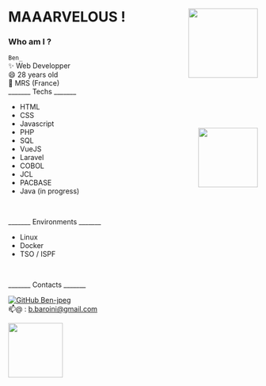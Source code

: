 # MAAARVELOUS ! <img align='right' src="https://media.giphy.com/media/fVc6G5zbFwxo2YGXIP/giphy.gif" width="140"></h2>

### Who am I ?

  `Ben_` </br>
   ✨   Web Developper</br>
   😄   28 years old </br>
 🌱   MRS (France) 
</br>
_______ Techs _______

- HTML     
- CSS    
- Javascript    
- PHP      <img align='right' src="https://media.giphy.com/media/Ll22OhMLAlVDb8UQWe/giphy.gif" width="120">
- SQL      
- VueJS   
- Laravel
- COBOL
- JCL
- PACBASE
- Java (in progress)
</br>

_______ Environments _______

- Linux                                                                         
- Docker
- TSO / ISPF
</br>

_______ Contacts _______

<!-- <a href="https://www.linkedin.com/in/bendjade-baroini-0543481ba/"><img src="https://media.giphy.com/media/jPK3EsIGS9f8YAp2Fa/giphy.gif" width="50"></a>   -->
[![GitHub Ben-jpeg](https://img.shields.io/github/followers/Ben?label=follow&style=social)](https://github.com/Ben-jpeg) </br>
 📫@      : b.baroini@gmail.com
 
   <img src="https://media.giphy.com/media/fu8GmsXKFzgOjMgjLp/giphy.gif" width="110"> 

<!--
**Ben-jpeg/Ben-jpeg** is a ✨ _special_ ✨ repository because its `README.md` (this file) appears on your GitHub profile.

Here are some ideas to get you started:

- 🔭 I’m currently working on ...
- 🌱 I’m currently learning ...
- 👯 I’m looking to collaborate on ...
- 🤔 I’m looking for help with ...
- 💬 Ask me about ...
- 📫 How to reach me: ...
- 😄 Pronouns: ...
- ⚡ Fun fact: ...
-->









